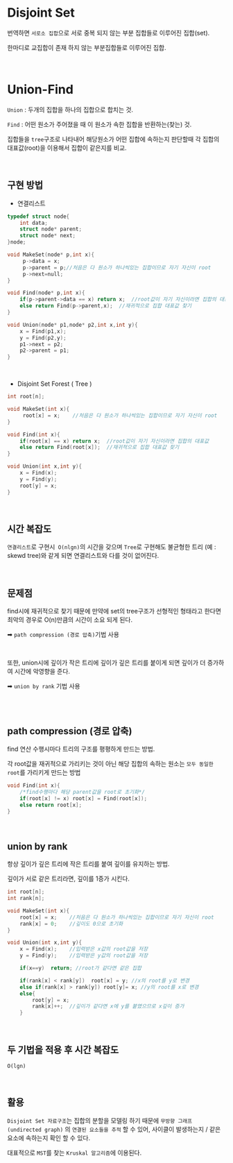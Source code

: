 # Disjoint Set

번역하면 `서로소 집합`으로 서로 중복 되지 않는 부분 집합들로 이루어진 집합(set).

한마디로 교집합이 존재 하지 않는 부분집합들로 이루어진 집합.

<br>

# Union-Find

`Union` : 두개의 집합을 하나의 집합으로 합치는 것.

`Find` : 어떤 원소가 주어졌을 때 이 원소가 속한 집합을 반환하는(찾는) 것.

집합들을 `tree`구조로 나타내어 해당원소가 어떤 집합에 속하는지 판단할때 각 집합의 대표값(root)을 이용해서 집합이 같은지를 비교.

<br>

## 구현 방법

- 연결리스트

```cpp
typedef struct node{
    int data;
    struct node* parent;
    struct node* next;
}node;

void MakeSet(node* p,int x){
     p->data = x;
     p->parent = p;//처음은 다 원소가 하나씩있는 집합이므로 자기 자신이 root
     p->next=null;
}

void Find(node* p,int x){
    if(p->parent->data == x) return x;  //root값이 자기 자신이라면 집합의 대표값
    else return Find(p->parent,x);  //재귀적으로 집합 대표값 찾기
}

void Union(node* p1,node* p2,int x,int y){
    x = Find(p1,x);
    y = Find(p2,y);
    p1->next = p2;
    p2->parent = p1;
}
```

<br>

- Disjoint Set Forest ( Tree )

```cpp
int root[n];

void MakeSet(int x){
     root[x] = x;    //처음은 다 원소가 하나씩있는 집합이므로 자기 자신이 root
}

void Find(int x){
    if(root[x] == x) return x;  //root값이 자기 자신이라면 집합의 대표값
    else return Find(root[x]);  //재귀적으로 집합 대표값 찾기
}

void Union(int x,int y){
    x = Find(x);
    y = Find(y);
    root[y] = x;
}
```

<br>

## 시간 복잡도

`연결리스트`로 구현시` O(nlgn)`의 시간을 갖으며 `Tree`로 구현해도 불균형한 트리 (예 : skewd tree)와 같게 되면 연결리스트와 다를 것이 없어진다.

<br>

## 문제점

find시에 재귀적으로 찾기 때문에 만약에 set의 tree구조가 선형적인 형태라고 한다면 최악의 경우로 O(n)만큼의 시간이 소요 되게 된다.

➡ `path compression (경로 압축)`기법 사용

<br>

또한, union시에 깊이가 작은 트리에 깊이가 깊은 트리를 붙이게 되면 깊이가 더 증가하여 시간에 악영향을 준다.

➡ `union by rank` 기법 사용

<br><br>

## path compression (경로 압축)

find 연산 수행시마다 트리의 구조를 평평하게 만드는 방법.

각 root값을 재귀적으로 가리키는 것이 아닌 해당 집합의 속하는 원소는 `모두 동일한 root`를 가리키게 만드는 방법

```cpp
void Find(int x){
    /*find수행마다 해당 parent값을 root로 초기화*/
    if(root[x] != x) root[x] = Find(root[x]);
    else return root[x];
}
```

<br>

## union by rank

항상 깊이가 깊은 트리에 작은 트리를 붙여 깊이를 유지하는 방법.

깊이가 서로 같은 트리라면, 깊이를 1증가 시킨다.

```cpp
int root[n];
int rank[n];

void MakeSet(int x){
    root[x] = x;    //처음은 다 원소가 하나씩있는 집합이므로 자기 자신이 root
    rank[x] = 0;    //깊이도 0으로 초기화
}

void Union(int x,int y){
    x = Find(x);    //입력받은 x값의 root값을 저장
    y = Find(y);    //입력받은 y값의 root값을 저장

    if(x==y)  return; //root가 같다면 같은 집합

    if(rank[x] < rank[y])  root[x] = y; //x의 root를 y로 변경
    else if(rank[x] > rank[y]) root[y]= x; //y의 root를 x로 변경
    else{
        root[y] = x;
        rank[x]++;  //깊이가 같다면 x에 y를 붙였으므로 x깊이 증가
    }

```

<br>

## 두 기법을 적용 후 시간 복잡도

`O(lgn)`

<br>

## 활용

`Disjoint Set 자료구조`는 집합의 분할을 모델링 하기 때문에 `무방향 그래프(undirected graph)` 의 `연결된 요소들을 추적` 할 수 있어, 사이클이 발생하는지 / 같은 요소에 속하는지 확인 할 수 있다.

대표적으로 `MST`를 찾는 `Kruskal 알고리즘`에 이용된다.
